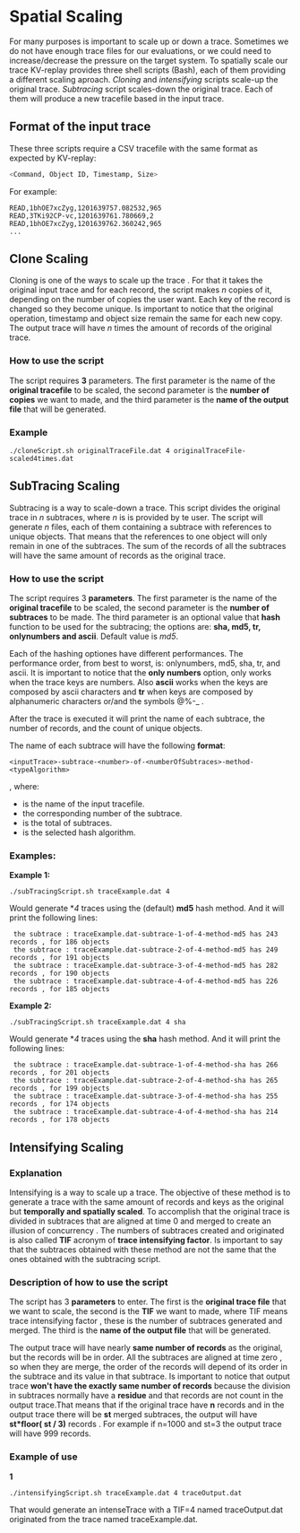 # Spatial Scaling

For many purposes is important to scale up or down a trace. Sometimes we do not have enough trace files for our evaluations, or we could need to increase/decrease the pressure on the target system. To spatially scale our trace KV-replay provides three shell scripts (Bash), each of them providing a different scaling aproach. *Cloning* and *intensifying* scripts scale-up the original trace. *Subtracing* script scales-down the original trace. Each of them will produce a new tracefile based in the input trace.

## Format of the input trace

These three scripts require a CSV tracefile with the same format as expected by KV-replay:

```sh
<Command, Object ID, Timestamp, Size>
```
For example:
```
READ,1bhOE7xcZyg,1201639757.082532,965
READ,3TKi92CP-vc,1201639761.780669,2
READ,1bhOE7xcZyg,1201639762.360242,965
...
```

## Clone Scaling

Cloning is one of the ways to scale up the trace . For that it takes the original input trace and for each record, the script makes *n* copies of it, depending on the number of copies the user want. Each key of the record is changed so they become unique. Is important to notice that the original operation, timestamp and object size remain the same for each new copy. The output trace will have *n* times the amount of records of the original trace.

### How to use the script

The script requires **3** parameters. The first parameter is the name of the **original tracefile** to be scaled, the second parameter is the **number of copies** we want to made, and the third  parameter is the **name of the output file** that will be generated. 

### Example
```
./cloneScript.sh originalTraceFile.dat 4 originalTraceFile-scaled4times.dat
```

## SubTracing Scaling

Subtracing is a way to scale-down a trace. This script divides the original trace in *n* subtraces, where *n* is is provided by te user. The script will generate *n* files, each of them containing a subtrace with references to unique objects. That means that the references to one object will only remain in one of the subtraces. The sum of the records of all the subtraces will have the same amount of records as the original trace.

### How to use the script

The script requires 3 **parameters**. The first parameter is the name of the **original tracefile** to be scaled, the second parameter is the **number of subtraces** to be made. The third parameter is an optional value that **hash** function to be used for the subtracing; the options are: **sha, md5, tr, onlynumbers and ascii**. Default value is *md5*.

Each of the hashing optiones have different performances. The performance order, from best to worst, is: onlynumbers, md5, sha, tr, and ascii. It is important to notice that the **only numbers** option, only works when the trace keys are numbers. Also **ascii** works when the keys are composed by ascii characters and **tr** when keys are composed by alphanumeric characters or/and the symbols @%-_ . 

After the trace is executed it will print the name of each subtrace, the number of records, and the count of unique objects.

The name of each subtrace will have the following **format**:
```
<inputTrace>-subtrace-<number>-of-<numberOfSubtraces>-method-<typeAlgorithm>
```
, where:
- **<inputTrace>** is the name of the input tracefile.
- **<number>** the corresponding number of the subtrace.
- **<numberOfSubtraces>** is the total of subtraces.
- **<typeAlgorithm>** is the selected hash algorithm.

### Examples:

**Example 1:**
```
./subTracingScript.sh traceExample.dat 4
```
Would generate **4* traces using the (default) **md5** hash method. And it will print the following lines:
```
 the subtrace : traceExample.dat-subtrace-1-of-4-method-md5 has 243 records , for 186 objects
 the subtrace : traceExample.dat-subtrace-2-of-4-method-md5 has 249 records , for 191 objects
 the subtrace : traceExample.dat-subtrace-3-of-4-method-md5 has 282 records , for 190 objects
 the subtrace : traceExample.dat-subtrace-4-of-4-method-md5 has 226 records , for 185 objects
```

**Example 2:**
```
./subTracingScript.sh traceExample.dat 4 sha
```
Would generate **4* traces using the **sha** hash method. And it will print the following lines:
```
 the subtrace : traceExample.dat-subtrace-1-of-4-method-sha has 266 records , for 201 objects
 the subtrace : traceExample.dat-subtrace-2-of-4-method-sha has 265 records , for 199 objects
 the subtrace : traceExample.dat-subtrace-3-of-4-method-sha has 255 records , for 174 objects
 the subtrace : traceExample.dat-subtrace-4-of-4-method-sha has 214 records , for 178 objects
```

## Intensifying Scaling

### Explanation

Intensifying is a way to scale up a trace. The objective of these method is to generate a trace with the same amount of records and keys as the original but **temporally and spatially scaled**. To accomplish that the original trace is divided in subtraces that are aligned at time 0 and merged to create an illusion of concurrency . The numbers of subtraces created and originated is also called **TIF** acronym of **trace intensifying factor**. Is important to say that the subtraces obtained with these method are not the same that the ones obtained with the subtracing script.

### Description of how to use the script

The script has 3 **parameters** to enter. The first is the **original trace file** that we want to scale, the second is the **TIF** we want to made, where TIF means trace intensifying factor , these is the number of subtraces generated and merged. The third is the **name of the output file** that will be generated.


The output trace will have nearly **same number of records** as the original, but the records will be in order. All the subtraces are aligned at time zero , so when they are merge, the order of the records will depend of its order in the subtrace and its value in that subtrace. Is important to notice that output trace **won't have the exactly same number of records** because the division in subtraces normally have a **residue** and that records are not count in the output trace.That means that if the original trace have **n** records and in the output trace there will be **st** merged subtraces, the output will have **st\*floor( st / 3)** records . For example if n=1000 and st=3 the output trace will have 999 records.

### Example of use 

**1**
```
./intensifyingScript.sh traceExample.dat 4 traceOutput.dat
```
That would generate an intenseTrace with a TIF=4 named traceOutput.dat originated from the trace named traceExample.dat.





